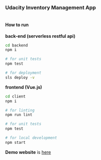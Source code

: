 ### Udacity Inventory Management App

[![<xndong1020>](https://circleci.com/gh/xndong1020/Udacity-Cloud-Developer-Capstone.svg?style=shield)](https://github.com/xndong1020/Udacity-Cloud-Developer-Capstone)

#### How to run

**back-end (serverless restful api)**

```sh
cd backend
npm i

# for unit tests
npm test

# for deployment
sls deploy -v
```

**frontend (Vue.js)**

```sh
cd client
npm i

# for linting
npm run lint

# for unit tests
npm test

# for local development
npm start
```

**Demo website** is [here](http://my-cloud-dev-s3.s3-website-us-west-2.amazonaws.com/)
